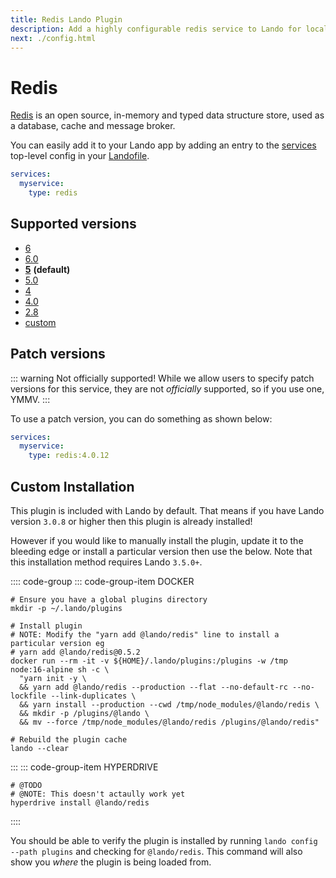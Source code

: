 ```yaml
---
title: Redis Lando Plugin
description: Add a highly configurable redis service to Lando for local development with all the power of Docker and Docker Compose.
next: ./config.html
---
```


# Redis

[Redis](https://redis.io/) is an open source, in-memory and typed data structure store, used as a database, cache and message broker.

You can easily add it to your Lando app by adding an entry to the [services](https://docs.lando.dev/config/services.html) top-level config in your [Landofile](https://docs.lando.dev/config/lando.html).

```yaml
services:
  myservice:
    type: redis
```

## Supported versions

*   [6](https://hub.docker.com/_/redis)
*   [6.0](https://hub.docker.com/_/redis)
*   **[5](https://hub.docker.com/_/redis)** **(default)**
*   [5.0](https://hub.docker.com/_/redis)
*   [4](https://hub.docker.com/_/redis)
*   [4.0](https://hub.docker.com/_/redis)
*   [2.8](https://hub.docker.com/_/redis)
*   [custom](https://docs.lando.dev/config/services.html#advanced)

## Patch versions

::: warning Not officially supported!
While we allow users to specify patch versions for this service, they are not *officially* supported, so if you use one, YMMV.
:::

To use a patch version, you can do something as shown below:

```yaml
services:
  myservice:
    type: redis:4.0.12
```

## Custom Installation

This plugin is included with Lando by default. That means if you have Lando version `3.0.8` or higher then this plugin is already installed!

However if you would like to manually install the plugin, update it to the bleeding edge or install a particular version then use the below. Note that this installation method requires Lando `3.5.0+`.

:::: code-group
::: code-group-item DOCKER
```bash:no-line-numbers
# Ensure you have a global plugins directory
mkdir -p ~/.lando/plugins

# Install plugin
# NOTE: Modify the "yarn add @lando/redis" line to install a particular version eg
# yarn add @lando/redis@0.5.2
docker run --rm -it -v ${HOME}/.lando/plugins:/plugins -w /tmp node:16-alpine sh -c \
  "yarn init -y \
  && yarn add @lando/redis --production --flat --no-default-rc --no-lockfile --link-duplicates \
  && yarn install --production --cwd /tmp/node_modules/@lando/redis \
  && mkdir -p /plugins/@lando \
  && mv --force /tmp/node_modules/@lando/redis /plugins/@lando/redis"

# Rebuild the plugin cache
lando --clear
```
:::
::: code-group-item HYPERDRIVE
```bash:no-line-numbers
# @TODO
# @NOTE: This doesn't actaully work yet
hyperdrive install @lando/redis
```
::::

You should be able to verify the plugin is installed by running `lando config --path plugins` and checking for `@lando/redis`. This command will also show you _where_ the plugin is being loaded from.

